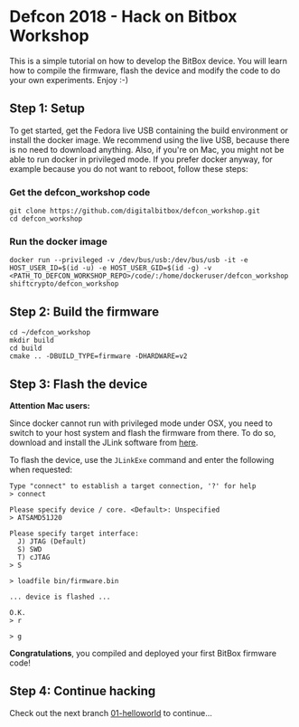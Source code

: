 # Defcon 2018 - Hack on Bitbox Workshop

This is a simple tutorial on how to develop the BitBox device. You will learn how to compile the firmware, flash the device and modify the code to do your own experiments. Enjoy :-)

## Step 1: Setup

To get started, get the Fedora live USB containing the build environment or install the docker image. We recommend using the live USB, because there is no need to download anything. Also, if you're on Mac, you might not be able to run docker in privileged mode. If you prefer docker anyway, for example because you do not want to reboot, follow these steps:

### Get the defcon_workshop code

```
git clone https://github.com/digitalbitbox/defcon_workshop.git
cd defcon_workshop
```

### Run the docker image

```
docker run --privileged -v /dev/bus/usb:/dev/bus/usb -it -e HOST_USER_ID=$(id -u) -e HOST_USER_GID=$(id -g) -v <PATH_TO_DEFCON_WORKSHOP_REPO>/code/:/home/dockeruser/defcon_workshop shiftcrypto/defcon_workshop
```

## Step 2: Build the firmware

```
cd ~/defcon_workshop
mkdir build
cd build
cmake .. -DBUILD_TYPE=firmware -DHARDWARE=v2
```

## Step 3: Flash the device

**Attention Mac users:**

Since docker cannot run with privileged mode under OSX, you need to switch to your host system and flash the firmware from there.
To do so, download and install the JLink software from [here](https://www.segger.com/downloads/jlink/#J-LinkSoftwareAndDocumentationPack).

To flash the device, use the `JLinkExe` command and enter the following when requested:

```
Type "connect" to establish a target connection, '?' for help
> connect

Please specify device / core. <Default>: Unspecified
> ATSAMD51J20

Please specify target interface:
  J) JTAG (Default)
  S) SWD
  T) cJTAG
> S

> loadfile bin/firmware.bin

... device is flashed ...

O.K.
> r

> g
```

**Congratulations**, you compiled and deployed your first BitBox firmware code!

## Step 4: Continue hacking

Check out the next branch [01-helloworld](https://github.com/shiftdevices/defcon_workshop/tree/01-helloworld) to continue...
